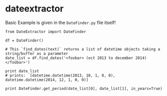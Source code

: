 # dateextractor

Basic Example is given in the `DateFinder.py` file itself!

	from DateExtractor import DateFinder

	df = DateFinder()

    # This `find_dates(text)` returns a list of datetime objects taking a string/buffer as a parameter 
    date_list = df.find_dates('<foobar> (oct 2013 to december 2014) </foobar>')

    print date_list
    # prints:  [datetime.datetime(2013, 10, 1, 0, 0), datetime.datetime(2014, 12, 1, 0, 0)]
    
    print DateFinder.get_period(date_list[0], date_list[1], in_years=True)
